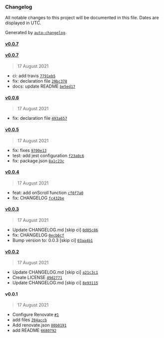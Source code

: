 ### Changelog

All notable changes to this project will be documented in this file. Dates are displayed in UTC.

Generated by [`auto-changelog`](https://github.com/CookPete/auto-changelog).

#### [v0.0.7](https://github.com/ahmnouira/ionic-react-header-parallax/compare/v0.0.7...v0.0.7)

#### [v0.0.7](https://github.com/ahmnouira/ionic-react-header-parallax/compare/v0.0.6...v0.0.7)

> 17 August 2021

- ci: add travis [`7791eb5`](https://github.com/ahmnouira/ionic-react-header-parallax/commit/7791eb519a4f9a806a9ec150c702a8c0de324535)
- fix: declaration file [`29bc378`](https://github.com/ahmnouira/ionic-react-header-parallax/commit/29bc378913af9303ba72247a097de87d3e615fe1)
- docs: update README [`be5ed17`](https://github.com/ahmnouira/ionic-react-header-parallax/commit/be5ed17c9f351fa10974cbea2acb696b0ece997a)

#### [v0.0.6](https://github.com/ahmnouira/ionic-react-header-parallax/compare/v0.0.5...v0.0.6)

> 17 August 2021

- fix: declaration file [`493a657`](https://github.com/ahmnouira/ionic-react-header-parallax/commit/493a65707a144ce60da6bc05067f9bdf36fbb4fd)

#### [v0.0.5](https://github.com/ahmnouira/ionic-react-header-parallax/compare/v0.0.4...v0.0.5)

> 17 August 2021

- fix: fixes [`9700e13`](https://github.com/ahmnouira/ionic-react-header-parallax/commit/9700e137d7c5b8b62bdd5fea97836c26ea341437)
- test: add jest configuration [`f23a0c6`](https://github.com/ahmnouira/ionic-react-header-parallax/commit/f23a0c61173a036879c6d4505ee5431b19d33685)
- fix: package.json [`8a1c23c`](https://github.com/ahmnouira/ionic-react-header-parallax/commit/8a1c23ccff97e55a17409abe48a609dc20cdfa40)

#### [v0.0.4](https://github.com/ahmnouira/ionic-react-header-parallax/compare/v0.0.3...v0.0.4)

> 17 August 2021

- feat: add onScroll function [`cf6f7a0`](https://github.com/ahmnouira/ionic-react-header-parallax/commit/cf6f7a0e0045dff1ea0a856a99e248ce44b6126d)
- fix: CHANGELOG [`fc432be`](https://github.com/ahmnouira/ionic-react-header-parallax/commit/fc432be4f08ec22bd89f0feb7ad9fa7b9e4c9944)

#### [v0.0.3](https://github.com/ahmnouira/ionic-react-header-parallax/compare/v0.0.2...v0.0.3)

> 17 August 2021

- Update CHANGELOG.md [skip ci] [`0d05c86`](https://github.com/ahmnouira/ionic-react-header-parallax/commit/0d05c8619c3b689aa99dd3cf29f3120bd3beff00)
- fix: CHANGELOG [`0ecb6cf`](https://github.com/ahmnouira/ionic-react-header-parallax/commit/0ecb6cf8685ca5bc534672253499f6106b84c96f)
- Bump version to: 0.0.3 [skip ci] [`03aa4b1`](https://github.com/ahmnouira/ionic-react-header-parallax/commit/03aa4b1414046fe9380b0b3cc7f6ffe741715a11)

#### [v0.0.2](https://github.com/ahmnouira/ionic-react-header-parallax/compare/v0.0.1...v0.0.2)

> 17 August 2021

- Update CHANGELOG.md [skip ci] [`a21c3c1`](https://github.com/ahmnouira/ionic-react-header-parallax/commit/a21c3c10e333de98a3dd74a5a51ac95cfed3bf06)
- Create LICENSE [`49d2771`](https://github.com/ahmnouira/ionic-react-header-parallax/commit/49d277138c044d8b219667440340140933f50962)
- Update CHANGELOG.md [skip ci] [`8e93115`](https://github.com/ahmnouira/ionic-react-header-parallax/commit/8e93115654199e2bd5564b3bba2021b1cf890a17)

#### v0.0.1

> 17 August 2021

- Configure Renovate [`#1`](https://github.com/ahmnouira/ionic-react-header-parallax/pull/1)
- add files [`284accb`](https://github.com/ahmnouira/ionic-react-header-parallax/commit/284accb56a2df56a4a0eb878fbdb708c226bfc22)
- Add renovate.json [`80b0191`](https://github.com/ahmnouira/ionic-react-header-parallax/commit/80b0191b41111bd26f9abf2d6535a18c7ce2c5d3)
- add README [`6680792`](https://github.com/ahmnouira/ionic-react-header-parallax/commit/66807926ae4fb84f2c62140287c755e453582b8a)
